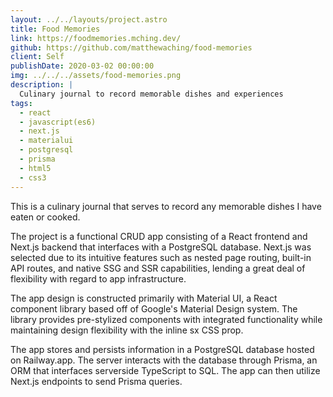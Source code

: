 ```yaml
---
layout: ../../layouts/project.astro
title: Food Memories
link: https://foodmemories.mching.dev/
github: https://github.com/matthewaching/food-memories
client: Self
publishDate: 2020-03-02 00:00:00
img: ../../../assets/food-memories.png
description: |
  Culinary journal to record memorable dishes and experiences
tags:
  - react
  - javascript(es6)
  - next.js
  - materialui
  - postgresql
  - prisma
  - html5
  - css3
---
```


This is a culinary journal that serves to record any memorable dishes I have eaten or cooked.

The project is a functional CRUD app consisting of a React frontend and Next.js backend that interfaces with a PostgreSQL database. Next.js was selected due to its intuitive features such as nested page routing, built-in API routes, and native SSG and SSR capabilities, lending a great deal of flexibility with regard to app infrastructure.

The app design is constructed primarily with Material UI, a React component library based off of Google's Material Design system. The library provides pre-stylized components with integrated functionality while maintaining design flexibility with the inline sx CSS prop.

The app stores and persists information in a PostgreSQL database hosted on Railway.app. The server interacts with the database through Prisma, an ORM that interfaces serverside TypeScript to SQL. The app can then utilize Next.js endpoints to send Prisma queries.
